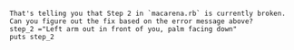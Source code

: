 <!--# Messy Macarena-->

<!--## Objectives-->

<!--1. Use `puts` to print out the steps of the Macarena in the correct order.-->

<!--## Instructions-->

<!--<img src="https://cl.ly/r3W4/629.gif" align="right" hspace="10" vspace="10">-->

<!--You're going to teach Ruby how to do the Macarena! Within the program `macarena.rb` are some of the steps of the Mararena. They are out of order and a few of the steps are missing. It's your job to fix them!-->

<!--Run `learn` to see the correct sequence of steps one at a time.-->

<!--<p>&nbsp;</p>-->

<!--## Steps of the Macarena-->

<!--The correct sequence of steps for Macarena are:-->

<!--```-->
<!--1. "Right arm out in front of you, palm facing down."-->
<!--2. "Left arm out in front of you, palm facing down."-->
<!--3. "Turn your right palm up."-->
<!--4. "Turn your left palm -->
<!--up."-->
<!--5. "Place your right hand on your left shoulder."-->
<!--6. "Place your left hand on your right shoulder."-->
<!--7. "Bring your right hand up and around to the back of your head."-->
<!--8. "Bring your left hand up and around to the back your head."-->
<!--```-->

<!--If you run `learn` when first opening the lab, you will see:-->

<!--```-->
<!--Failures:-->

<!--  1) The Macarena Step 2: prints 'Left arm out in front of you, palm facing down'-->
<!--     Failure/Error: expect(steps[2]).to include(step_2), "\nStep 2 should be '#{step_2}'"-->
     
<!--       Step 2 should be 'Left arm out in front of you, palm facing down', not 'Step 2: Turn your right palm up.'-->
<!--     # ./spec/messy_macarena_lab_ruby_spec.rb:26:in `block (3 levels) in <top (required)>'-->

<!--Finished in 0.02589 seconds (files took 0.31186 seconds to load)-->
<!--3 examples, 1 failure-->
```

That's telling you that Step 2 in `macarena.rb` is currently broken. Can you figure out the fix based on the error message above?
step_2 ="Left arm out in front of you, palm facing down"
puts step_2
